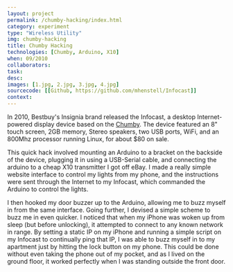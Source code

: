 ```yaml
---
layout: project
permalink: /chumby-hacking/index.html 
category: experiment 
type: "Wireless Utility" 
img: chumby-hacking
title: Chumby Hacking
technologies: [Chumby, Arduino, X10] 
when: 09/2010
collaborators: 
task: 
desc: 
images: [1.jpg, 2.jpg, 3.jpg, 4.jpg]
sourcecode: [[Github, https://github.com/mhenstell/Infocast]]
context: 
---
```


In 2010, Bestbuy's Insignia brand released the Infocast, a desktop Internet-powered display device based on the [Chumby](http://chumby.com/). The device featured an 8" touch screen, 2GB memory, Stereo speakers, two USB ports, WiFi, and an 800Mhz processor running Linux, for about $80 on sale.

This quick hack involved mounting an Arduino to a bracket on the backside of the device, plugging it in using a USB-Serial cable, and connecting the arduino to a cheap X10 transmitter I got off eBay. I made a really simple website interface to control my lights from my phone, and the instructions were sent through the Internet to my Infocast, which commanded the Arduino to control the lights.

I then hooked my door buzzer up to the Arduino, allowing me to buzz myself in from the same interface. Going further, I devised a simple scheme to buzz me in even quicker. I noticed that when my iPhone was woken up from sleep (but before unlocking), it attempted to connect to any known network in range. By setting a static IP on my iPhone and running a simple script on my Infocast to continually ping that IP, I was able to buzz myself in to my apartment just by hitting the lock button on my phone. This could be done without even taking the phone out of my pocket, and as I lived on the ground floor, it worked perfectly when I was standing outside the front door.